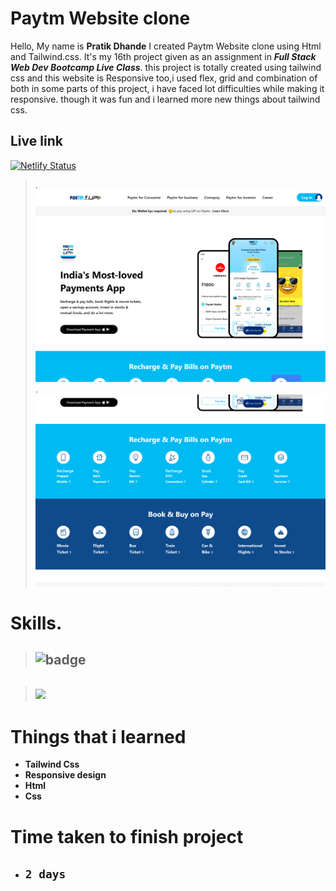 # Paytm Website clone

 Hello, My name is __Pratik Dhande__
I created Paytm Website clone using Html and Tailwind.css. It's my 16th project given as an assignment in **_Full Stack Web Dev Bootcamp  Live Class_**. this project is totally created using tailwind css and this website is Responsive too,i used flex, grid and combination of both in some parts of this project,  i have faced lot difficulties while making it responsive. though it was fun and i learned more new things about tailwind css.

## Live link

[![Netlify Status](https://api.netlify.com/api/v1/badges/0d9fcae7-4315-46ac-884d-41ca7969c9a1/deploy-status)](https://ptk-onlinepayment-website-clone99.netlify.app/)

>.
![WebPage](./127.0.0.1_5500_index.html%20(11).png)
> .
![WebPage](./127.0.0.1_5500_index.html%20(12).png)


 # Skills.

 >  ## ![badge](https://img.shields.io/badge/Skills-HTML%2FCSS-blue)

 > ## ![](https://img.shields.io/badge/-Tailwind.css-blue)


# Things that i learned
- __Tailwind Css__
- __Responsive design__
- __Html__
- __Css__

# Time taken to finish project

- ## `2 days ` 
